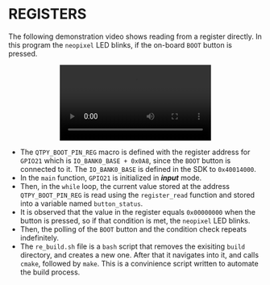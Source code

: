# REGISTERS

The following demonstration video shows reading from a register directly. In this program the `neopixel` LED blinks, if the on-board `BOOT` button is pressed.

<div align='center'>
  <video src='https://user-images.githubusercontent.com/56625259/200098159-9cb6cdff-4dd3-42c3-b99d-4205c55e71ce.mp4'>
</div>

- The `QTPY_BOOT_PIN_REG` macro is defined with the register address for `GPIO21` which is `IO_BANK0_BASE + 0x0A8`, since the `BOOT` button is connected to it. The
  `IO_BANK0_BASE` is defined in the SDK to `0x40014000`.
- In the `main` function, `GPIO21` is initialized in ***input*** mode.
- Then, in the `while` loop, the current value stored at the address `QTPY_BOOT_PIN_REG` is read using the `register_read` function and stored into a variable named
  `button_status`.
- It is observed that the value in the register equals `0x00000000` when the button is pressed, so if that condition is met, the `neopixel` LED blinks.
- Then, the polling of the `BOOT` button and the condition check repeats indefinitely. 
- The `re_build.sh` file is a `bash` script that removes the exisiting `build` directory, and creates a new one. After that it navigates into it, and calls `cmake`,
  followed by `make`. This is a convinience script written to automate the build process.
